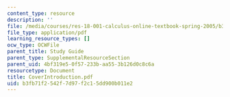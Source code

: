 ```yaml
---
content_type: resource
description: ''
file: /media/courses/res-18-001-calculus-online-textbook-spring-2005/b3fb71f2542f7d97f2c15dd900b011e2_CoverIntroduction.pdf
file_type: application/pdf
learning_resource_types: []
ocw_type: OCWFile
parent_title: Study Guide
parent_type: SupplementalResourceSection
parent_uid: 4bf319e5-0f57-233b-aa55-3b126d0c8c6a
resourcetype: Document
title: CoverIntroduction.pdf
uid: b3fb71f2-542f-7d97-f2c1-5dd900b011e2
---
```

